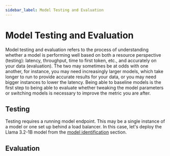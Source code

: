 ```yaml
---
sidebar_label: Model Testing and Evaluation
---
```


# Model Testing and Evaluation

Model testing and evaluation refers to the process of understanding whether a model is performing well based on both a
resource perspective (testing): latency, throughput, time to first token, etc., and accurately on your data
(evaluation). The two may sometimes be at odds with one another, for instance, you may need increasingly larger models,
which take longer to run to provide accurate results for your data, or you may need bigger instances to lower the
latency. Being able to baseline models is the first step to being able to evaluate whether tweaking the model parameters
or switching models is necessary to improve the metric you are after.

## Testing

Testing requires a running model endpoint. This may be a single instance of a model or one set up behind a load
balancer. In this case, let's deploy the Llama 3.2-1B model from the [model identification](./model-identification.md)
section.

## Evaluation
